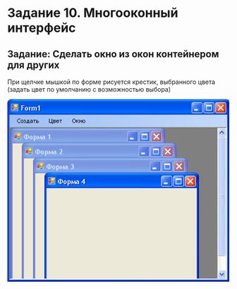 # Задание 10. Многооконный интерфейс
## Задание: Сделать окно из окон контейнером для других
При щелчке мышкой по форме рисуется крестик, выбранного цвета (задать цвет по умолчанию с возможностью выбора)

![](https://github.com/kefaxoo/csharp-bsuir/raw/main/l10/images/Picture%201.png)